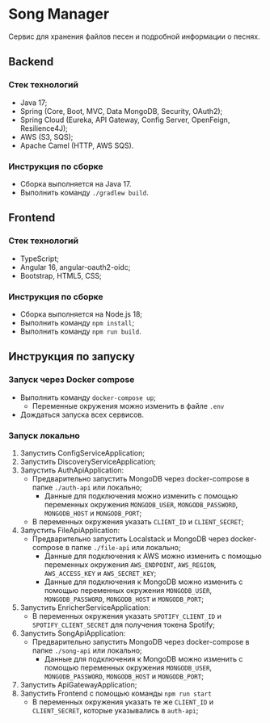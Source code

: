 # Song Manager

Сервис для хранения файлов песен и подробной информации о песнях.

## Backend

### Стек технологий

- Java 17;
- Spring (Core, Boot, MVC, Data MongoDB, Security, OAuth2);
- Spring Cloud (Eureka, API Gateway, Config Server, OpenFeign, Resilience4J);
- AWS (S3, SQS);
- Apache Camel (HTTP, AWS SQS).

### Инструкция по сборке

- Сборка выполняется на Java 17.
- Выполнить команду `./gradlew build`.

## Frontend

### Стек технологий

- TypeScript;
- Angular 16, angular-oauth2-oidc;
- Bootstrap, HTML5, CSS;

### Инструкция по сборке

- Сборка выполняется на Node.js 18;
- Выполнить команду `npm install`;
- Выполнить команду `npm run build`.

## Инструкция по запуску

### Запуск через Docker compose

- Выполнить команду `docker-compose up`;
    - Переменные окружения можно изменить в файле `.env`
- Дождаться запуска всех сервисов.

### Запуск локально

1. Запустить ConfigServiceApplication;
2. Запустить DiscoveryServiceApplication;
3. Запустить AuthApiApplication:
    - Предварительно запустить MongoDB через docker-compose в папке `./auth-api` или локально;
        - Данные для подключения можно изменить с помощью переменных окружения `MONGODB_USER`, `MONGODB_PASSWORD`, `MONGODB_HOST`
          и `MONGODB_PORT`;
    - В переменных окружения указать `CLIENT_ID` и `CLIENT_SECRET`;
4. Запустить FileApiApplication:
    - Предварительно запустить Localstack и MongoDB через docker-compose в папке `./file-api` или локально;
        - Данные для подключения к AWS можно изменить с помощью переменных
          окружения `AWS_ENDPOINT`, `AWS_REGION`, `AWS_ACCESS_KEY` и `AWS_SECRET_KEY`;
        - Данные для подключения к MongoDB можно изменить с помощью переменных
          окружения `MONGODB_USER`, `MONGODB_PASSWORD`, `MONGODB_HOST` и `MONGODB_PORT`;
5. Запустить EnricherServiceApplication:
    - В переменных окружения указать `SPOTIFY_CLIENT_ID` и `SPOTIFY_CLIENT_SECRET` для получения токена Spotify;
6. Запустить SongApiApplication:
    - Предварительно запустить MongoDB через docker-compose в папке `./song-api` или локально;
        - Данные для подключения к MongoDB можно изменить с помощью переменных
          окружения `MONGODB_USER`, `MONGODB_PASSWORD`, `MONGODB_HOST` и `MONGODB_PORT`;
7. Запустить ApiGatewayApplication;
8. Запустить Frontend с помощью команды `npm run start`
    - В переменных окружения указать те же `CLIENT_ID` и `CLIENT_SECRET`, которые указывались в `auth-api`;